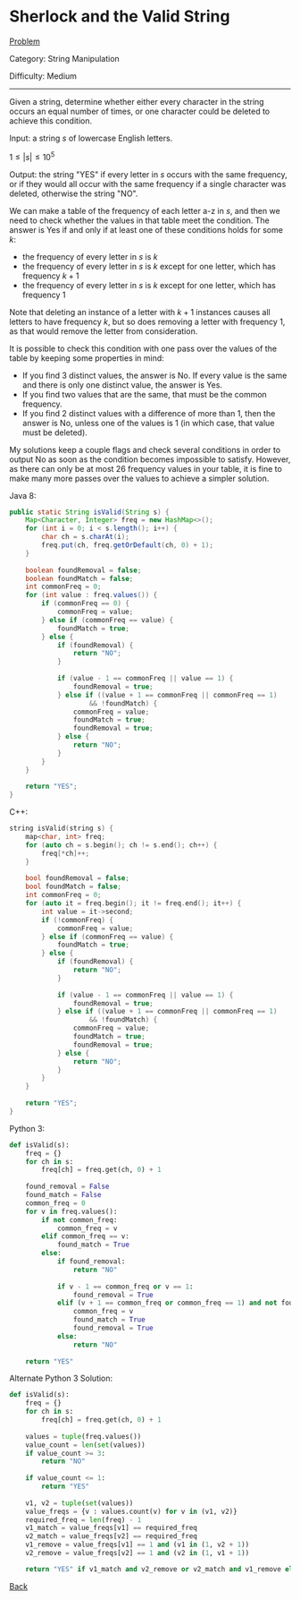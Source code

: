 # Sherlock and the Valid String

[Problem](https://www.hackerrank.com/challenges/sherlock-and-valid-string/problem)

Category: String Manipulation

Difficulty: Medium

---

Given a string, determine whether either every character in the string occurs an
equal number of times, or one character could be deleted to achieve this
condition.

Input: a string $s$ of lowercase English letters.

$1 \leq |s| \leq 10^5$

Output: the string "YES" if every letter in $s$ occurs with the same frequency,
or if they would all occur with the same frequency if a single character was
deleted, otherwise the string "NO".

We can make a table of the frequency of each letter a-z in $s$, and then we need
to check whether the values in that table meet the condition. The answer is
Yes if and only if at least one of these conditions holds for some $k$:

- the frequency of every letter in $s$ is $k$
- the frequency of every letter in $s$ is $k$ except for one letter, which has
frequency $k + 1$
- the frequency of every letter in $s$ is $k$ except for one letter, which has
frequency 1

Note that deleting an instance of a letter with $k + 1$ instances causes all
letters to have frequency $k$, but so does removing a letter with frequency 1,
as that would remove the letter from consideration.

It is possible to check this condition with one pass over the values of the
table by keeping some properties in mind:

- If you find 3 distinct values, the answer is No. If every value is the same
and there is only one distinct value, the answer is Yes.
- If you find two values that are the same, that must be the common frequency.
- If you find 2 distinct values with a difference of more than 1, then the
answer is No, unless one of the values is 1 (in which case, that value must be
deleted).

My solutions keep a couple flags and check several conditions in order to output
No as soon as the condition becomes impossible to satisfy. However, as there can
only be at most 26 frequency values in your table, it is fine to make many more
passes over the values to achieve a simpler solution.

Java 8:
```java
public static String isValid(String s) {
    Map<Character, Integer> freq = new HashMap<>();
    for (int i = 0; i < s.length(); i++) {
        char ch = s.charAt(i);
        freq.put(ch, freq.getOrDefault(ch, 0) + 1);
    }
    
    boolean foundRemoval = false;
    boolean foundMatch = false;
    int commonFreq = 0;
    for (int value : freq.values()) {
        if (commonFreq == 0) {
            commonFreq = value;
        } else if (commonFreq == value) {
            foundMatch = true;
        } else {
            if (foundRemoval) {
                return "NO";
            }
            
            if (value - 1 == commonFreq || value == 1) {
                foundRemoval = true;
            } else if ((value + 1 == commonFreq || commonFreq == 1) 
                    && !foundMatch) {
                commonFreq = value;
                foundMatch = true;
                foundRemoval = true;
            } else {
                return "NO";
            }
        }
    }
    
    return "YES";
}
```

C++:
```cpp
string isValid(string s) {
    map<char, int> freq;
    for (auto ch = s.begin(); ch != s.end(); ch++) {
        freq[*ch]++;
    }
    
    bool foundRemoval = false;
    bool foundMatch = false;
    int commonFreq = 0;
    for (auto it = freq.begin(); it != freq.end(); it++) {
        int value = it->second;
        if (!commonFreq) {
            commonFreq = value;
        } else if (commonFreq == value) {
            foundMatch = true;
        } else {
            if (foundRemoval) {
                return "NO";
            }
            
            if (value - 1 == commonFreq || value == 1) {
                foundRemoval = true;
            } else if ((value + 1 == commonFreq || commonFreq == 1) 
                    && !foundMatch) {
                commonFreq = value;
                foundMatch = true;
                foundRemoval = true;
            } else {
                return "NO";
            }
        }
    }
    
    return "YES";
}
```

Python 3:
```python
def isValid(s):
    freq = {}
    for ch in s:
        freq[ch] = freq.get(ch, 0) + 1
    
    found_removal = False
    found_match = False
    common_freq = 0
    for v in freq.values():
        if not common_freq:
            common_freq = v
        elif common_freq == v:
            found_match = True
        else:
            if found_removal:
                return "NO"
            
            if v - 1 == common_freq or v == 1:
                found_removal = True
            elif (v + 1 == common_freq or common_freq == 1) and not found_match:
                common_freq = v
                found_match = True
                found_removal = True
            else:
                return "NO"
            
    return "YES"
```

Alternate Python 3 Solution:
```python
def isValid(s):
    freq = {}
    for ch in s:
        freq[ch] = freq.get(ch, 0) + 1
    
    values = tuple(freq.values())
    value_count = len(set(values))
    if value_count >= 3:
        return "NO"
    
    if value_count <= 1:
        return "YES"
    
    v1, v2 = tuple(set(values))
    value_freqs = {v : values.count(v) for v in (v1, v2)}
    required_freq = len(freq) - 1
    v1_match = value_freqs[v1] == required_freq
    v2_match = value_freqs[v2] == required_freq
    v1_remove = value_freqs[v1] == 1 and (v1 in (1, v2 + 1))
    v2_remove = value_freqs[v2] == 1 and (v2 in (1, v1 + 1))

    return "YES" if v1_match and v2_remove or v2_match and v1_remove else "NO"
```

[Back](../../hackerrank.md)
